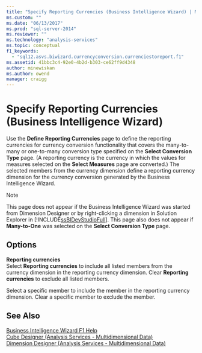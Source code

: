 ```yaml
---
title: "Specify Reporting Currencies (Business Intelligence Wizard) | Microsoft Docs"
ms.custom: ""
ms.date: "06/13/2017"
ms.prod: "sql-server-2014"
ms.reviewer: ""
ms.technology: "analysis-services"
ms.topic: conceptual
f1_keywords: 
  - "sql12.asvs.biwizard.currencyconversion.currenciestoreport.f1"
ms.assetid: 41bbc3c4-92e0-4b2d-b303-ce62ff9d4348
author: minewiskan
ms.author: owend
manager: craigg
---
```

# Specify Reporting Currencies (Business Intelligence Wizard)
  Use the **Define Reporting Currencies** page to define the reporting currencies for currency conversion functionality that covers the many-to-many or one-to-many conversion type specified on the **Select Conversion Type** page. (A reporting currency is the currency in which the values for measures selected on the **Select Measures** page are converted.) The selected members from the currency dimension define a reporting currency dimension for the currency conversion generated by the Business Intelligence Wizard.  
  
> [!NOTE]  
>  This page does not appear if the Business Intelligence Wizard was started from Dimension Designer or by right-clicking a dimension in Solution Explorer in [!INCLUDE[ssBIDevStudioFull](../includes/ssbidevstudiofull-md.md)]. This page also does not appear if **Many-to-One** was selected on the **Select Conversion Type** page.  
  
## Options  
 **Reporting currencies**  
 Select **Reporting currencies** to include all listed members from the currency dimension in the reporting currency dimension. Clear **Reporting currencies** to exclude all listed members.  
  
 Select a specific member to include the member in the reporting currency dimension. Clear a specific member to exclude the member.  
  
## See Also  
 [Business Intelligence Wizard F1 Help](business-intelligence-wizard-f1-help.md)   
 [Cube Designer &#40;Analysis Services - Multidimensional Data&#41;](cube-designer-analysis-services-multidimensional-data.md)   
 [Dimension Designer &#40;Analysis Services - Multidimensional Data&#41;](dimension-designer-analysis-services-multidimensional-data.md)  
  
  

